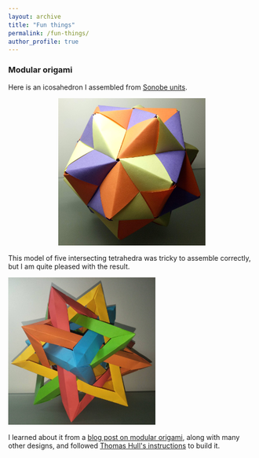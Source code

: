 ```yaml
---
layout: archive
title: "Fun things"
permalink: /fun-things/
author_profile: true
---
```


### Modular origami

Here is an icosahedron I assembled from [Sonobe units](https://en.wikipedia.org/wiki/Sonobe).

<div style="text-align: center"><img src="/images/Sonobe-Icosahedron-Fullsize-Compressed.jpg" style="width: 300px; height: 300px;" alt="A Sonobe icosahedron in three colours" title="A Sonobe icosahedron in three colours. This was assembled from 30 Sonobe units."/></div>

This model of five intersecting tetrahedra was tricky to assemble correctly, but I am quite pleased with the result.

<div><img src="/images/Five-Tetrahedra-Fullsize-Compressed.jpg" style="width: 300px; height: 300px;" alt="An image of an origami model made from five interlocking tetrahedra" title="An origami model of five interlocking tetrahedra. The 20 vertices form a dodecahedron."/></div>

<!-- ![An image of an origami model made from five interlocking tetrahedra](/images/Five-Tetrahedra.jpg "An origami model of five interlocking tetrahedra. The 20 vertices form a dodecahedron."){:width="300px"} -->

I learned about it from a [blog post on modular origami](https://www.polypompholyx.com/2017/01/modularorigami/), along with many other designs, and followed [Thomas Hull's instructions](http://mars.wne.edu/~thull/fit.html) to build it.

